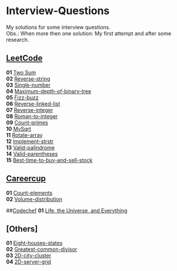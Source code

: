 # Interview-Questions
My solutions for some interview questions.<br>
Obs.: When more then one solution: My first attempt and after some research.

## [LeetCode](https://leetcode.com/problemset/all/)

**01** [Two Sum](src/LeetCode/LeetCode01.java)<br>
**02** [Reverse-string](src/LeetCode/LeetCode02.java)<br>
**03** [Single-number](src/LeetCode/LeetCode03.java)<br>
**04** [Maximum-depth-of-binary-tree](src/LeetCode/LeetCode04.java)<br>
**05** [Fizz-buzz](src/LeetCode/LeetCode05.java)<br>
**06** [Reverse-linked-list](src/LeetCode/LeetCode06.java)<br>
**07** [Reverse-integer](src/LeetCode/LeetCode07.java)<br>
**08** [Roman-to-integer](src/LeetCode/LeetCode08.java)<br>
**09** [Count-primes](src/LeetCode/LeetCode09.java)<br>
**10** [MySqrt](src/LeetCode/LeetCode10.java)<br>
**11** [Rotate-array](src/LeetCode/LeetCode11.java)<br>
**12** [Implement-strstr](src/LeetCode/LeetCode12.java)<br>
**13** [Valid-palindrome](src/LeetCode/LeetCode13.java)<br>
**14** [Valid-parentheses](src/LeetCode/LeetCode14.java)<br>
**15** [Best-time-to-buy-and-sell-stock](src/LeetCode/LeetCode15.java)<br>


## [Careercup](https://www.careercup.com/page?pid=amazon-interview-questions&job=sde1-interview-questions&sort=votes)
**01** [Count-elements](src/Careercup/Careercup01.java)<br>
**02** [Volume-distribution](src/Careercup/Careercup02.java)<br>


##[Codechef](https://www.codechef.com)
**01** [Life, the Universe, and Everything](src/Codechef/Codechef01.java)<br>


## [Others]
**01** [Eight-houses-states](src/Amazon/Amazon01.java)<br>
**02** [Greatest-common-divisor](src/Amazon/Amazon02.java)<br>
**03** [2D-city-cluster](src/Amazon/Amazon03.java)<br>
**04** [2D-server-grid](src/Amazon/Amazon04.java)<br>